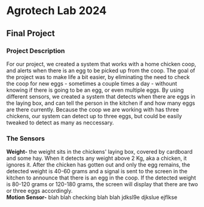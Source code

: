 # Agrotech Lab 2024 
## Final Project
### Project Description
For our project, we created a system that works with a home chicken coop, and alerts when there is an egg to be picked up from the coop.
The goal of the project was to make life a bit easier, by eliminating the need to check the coop for new eggs - sometimes a couple times a day - withount knowing if there is going to be an egg, or even multiple eggs. By using different sensors, we created a system that detects when there are eggs in the laying box, and can tell the person in the kitchen if and how many eggs are there currently. Because the coop we are working with has three chickens, our system can detect up to three eggs, but could be easily tweaked to detect as many as neccessary.

### The Sensors
**Weight-** the weight sits in the chickens' laying box, covered by cardboard and some hay. When it detects any weight above 2 Kg, aka a chicken, it ignores it. After the chicken has gotten out and only the egg remains, the detected weight is 40-60 grams and a signal is sent to the screen in the kitchen to announce that there is an egg in the coop. If the detected weight is 80-120 grams or 120-180 grams, the screen will display that there are two or three eggs accordingly.  
**Motion Sensor-** blah blah checking blah blah jdksl9e djkslue  ejflkse
